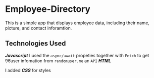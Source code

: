 # Employee-Directory

This is a simple app that displays employee data, including their name, picture, and contact inforamtion.

## Technologies Used

 **_Javascript_**
 I used the `async/await` propeties together with `Fetch` to get 96user infomation from `randomuser.me` an `API` 
 **_HTML_**

I added **_CSS_** for styles

